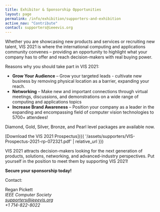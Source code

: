 ```yaml
---
title: Exhibitor & Sponsorship Opportunities
layout: page
permalink: /info/exhibition/supporters-and-exhibition
active_nav: "Contribute"
contact: supporters@ieeevis.org
---
```


Whether you are showcasing new products and services or recruiting new talent, VIS 2021 is where the international computing and applications community convenes – providing an opportunity to highlight what your company has to offer and reach decision-makers with real buying power.

Reasons why you should take part in VIS 2021:

 - **Grow Your Audience** – Grow your targeted leads - cultivate new business by removing physical location as a barrier, expanding your reach.
 - **Networking** – Make new and important connections through virtual meetings, discussions, and demonstrations on a wide range of computing and applications topics
 - **Increase Brand Awareness** – Position your company as a leader in the expanding and encompassing field of computer vision technologies to 5700+ attendees!

Diamond, Gold, Silver, Bronze, and Pearl level packages are available now.

[Download the VIS 2021 Prospectus]({{ '/assets/supporters/VIS-Prospectus-2021-rp-072321.pdf' | relative_url }})

VIS 2021 attracts decision-makers looking for the next generation of products, solutions, networking, and advanced-industry perspectives. Put yourself in the position to meet them by supporting VIS 2021!

**Secure your sponsorship today!**

Contact:

Regan Pickett<br>
*IEEE Computer Society*<br>
*supporters@ieeevis.org*<br>
*+1 714-822-8022*<br>
